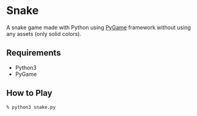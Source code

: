 # Snake

A snake game made with Python using [PyGame](https://www.pygame.org/) framework without using any assets (only solid colors).

## Requirements
- Python3
- PyGame

## How to Play

```console
% python3 snake.py
```
